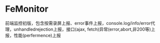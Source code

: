 # FeMonitor
前端监控初版，包含按需录屏上报、error事件上报，console.log/info/error代理，unhandledrejection上报，接口(ajax, fetch)异常(error,abort,非200等)上报，性能(perfermence)上报
